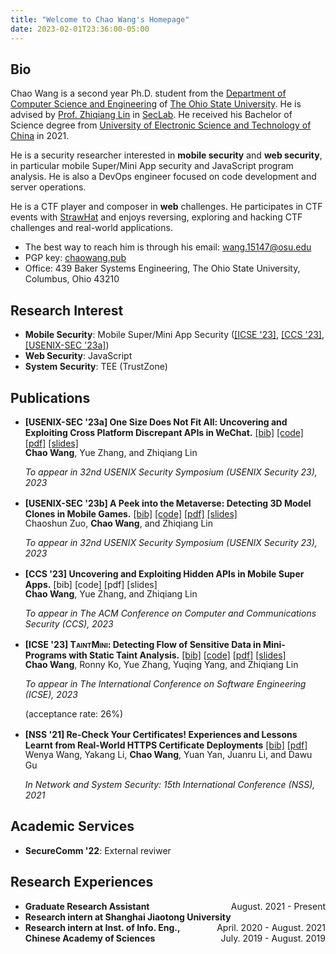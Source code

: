 ```yaml
---
title: "Welcome to Chao Wang's Homepage"
date: 2023-02-01T23:36:00-05:00
---
```


## Bio

Chao Wang is a second year Ph.D. student from the [Department of Computer Science and Engineering](https://cse.osu.edu) of [The Ohio State University](https://osu.edu). He is advised by [Prof. Zhiqiang Lin](https://web.cse.ohio-state.edu/~lin.3021/) in [SecLab](https://go.osu.edu/seclab). He received his Bachelor of Science degree from [University of Electronic Science and Technology of China](https://en.uestc.edu.cn/) in 2021.

He is a security researcher interested in **mobile security** and **web security**, in particular mobile Super/Mini App security and JavaScript program analysis. He is also a DevOps engineer focused on code development and server operations.

He is a CTF player and composer in **web** challenges. He participates in CTF events with [StrawHat](https://strawhat.team/) and enjoys reversing, exploring and hacking CTF challenges and real-world applications.


* The best way to reach him is through his email: [wang.15147@osu.edu](mailto:wang.15147@osu.edu)
* PGP key: [chaowang.pub](chaowang.pub)
* Office: 439 Baker Systems Engineering, The Ohio State University, Columbus, Ohio 43210



## Research Interest

* **Mobile Security**: Mobile Super/Mini App Security ([\[ICSE \'23\]](publications/icse23.pdf), [[CCS \'23]](),[\[USENIX-SEC \'23a\]](publications/sec23a.pdf))
* **Web Security**: JavaScript
* **System Security**: TEE (TrustZone)


## Publications

* **[USENIX-SEC \'23a] One Size Does Not Fit All: Uncovering and Exploiting Cross Platform Discrepant APIs in WeChat.** [\[bib\]](bibliographies/sec23a.bib) [\[code\]](https://github.com/OSUSecLab/APIDiff) [\[pdf\]](publications/sec23a.pdf) [\[slides\]](slides/sec23a-slides.pdf)

	<p style="margin-bottom: 0rem; margin-top: -1rem;"><strong>Chao Wang</strong>, Yue Zhang, and Zhiqiang Lin</p>

	<p style="margin-bottom: 1rem;"><i>To appear in 32nd USENIX Security Symposium (USENIX Security 23), 2023</i></p>

* **[USENIX-SEC \'23b] A Peek into the Metaverse: Detecting 3D Model Clones in Mobile Games.** [\[bib\]](bibliographies/sec23b.bib) [\[code\]](https://github.com/OSUSecLab/3DScan) [\[pdf\]](publications/sec23b.pdf) [\[slides\]](slides/sec23b-slides.pdf)

	<p style="margin-bottom: 0rem; margin-top: -1rem;">Chaoshun Zuo, <strong>Chao Wang</strong>, and Zhiqiang Lin</p>

	<p style="margin-bottom: 1rem;"><i>To appear in 32nd USENIX Security Symposium (USENIX Security 23), 2023</i></p>


* **[CCS \'23] Uncovering and Exploiting Hidden APIs in Mobile Super Apps.** [bib] [code] [pdf] [slides]
	
	<p style="margin-bottom: 0rem; margin-top: -1rem;"><strong>Chao Wang</strong>, Yue Zhang, and Zhiqiang Lin</p>

	<p style="margin-bottom: 1rem;"><i>To appear in The ACM Conference on Computer and Communications Security (CCS), 2023</i></p>


* **[ICSE \'23] <text style="font-variant-caps: small-caps;">TaintMini</text>: Detecting Flow of Sensitive Data in Mini-Programs with Static Taint Analysis.** [\[bib\]](bibliographies/icse23.bib) [\[code\]](https://github.com/OSUSecLab/TaintMini) [\[pdf\]](publications/icse23.pdf) [\[slides\]](slides/icse23-slides.pdf)

	<p style="margin-bottom: 0rem; margin-top: -1rem;"><strong>Chao Wang</strong>, Ronny Ko, Yue Zhang, Yuqing Yang, and Zhiqiang Lin</p>

	<p style="margin-bottom: 0rem;"><i>To appear in The International Conference on Software Engineering (ICSE), 2023</i></p>

	<p style="margin-bottom: 1rem;">(acceptance rate: 26%)</p>


* **[NSS \'21] Re-Check Your Certificates! Experiences and Lessons Learnt from Real-World HTTPS Certificate Deployments** [\[bib\]](bibliographies/nss21.bib) [\[pdf\]](publications/nss21.pdf)
	
	<p style="margin-bottom: 0rem; margin-top: -1rem;">Wenya Wang, Yakang Li, <strong>Chao Wang</strong>, Yuan Yan, Juanru Li, and Dawu Gu</p>

	*In Network and System Security: 15th International Conference (NSS), 2021*


## Academic Services


* **SecureComm \'22**: External reviwer



## Research Experiences

* **Graduate Research Assistant** <span style="float:right;">August. 2021 - Present</span>
* **Research intern at Shanghai Jiaotong University** <span style="float:right;">April. 2020 - August. 2021</span>
* **Research intern at Inst. of Info. Eng., Chinese Academy of Sciences** <span style="float:right;">July. 2019 - August. 2019</span>


